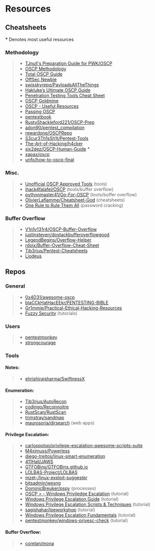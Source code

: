 # Resources

## Cheatsheets

**\*** Denotes most useful resources

### Methodology

> - [TJnull's Preparation Guide for PWK/OSCP](https://www.netsecfocus.com/oscp/2019/03/29/The_Journey_to_Try_Harder-_TJNulls_Preparation_Guide_for_PWK_OSCP.html)
> - [OSCP Methodology](https://paper.dropbox.com/doc/OSCP-Methodology-EnVX7VSiNGZ2K2QxCZD7Q)
> - [Total OSCP Guide](https://sushant747.gitbooks.io/total-oscp-guide/)
> - [OffSec Newbie](https://guide.offsecnewbie.com/)
> - [swisskyrepo/PayloadsAllTheThings](https://github.com/swisskyrepo/PayloadsAllTheThings/)
> - [Hakluke’s Ultimate OSCP Guide](https://medium.com/@hakluke/haklukes-ultimate-oscp-guide-part-3-practical-hacking-tips-and-tricks-c38486f5fc97)
> - [Penetration Testing Tools Cheat Sheet](https://highon.coffee/blog/penetration-testing-tools-cheat-sheet/)
> - [OSCP Goldmine](http://0xc0ffee.io/blog/OSCP-Goldmine)
> - [OSCP - Useful Resources](https://backdoorshell.gitbooks.io/oscp-useful-links/content/)
> - [Passing OSCP](https://scund00r.com/all/oscp/2018/02/25/passing-oscp.html)
> - [pentestbook](https://chryzsh.gitbooks.io/pentestbook/content/)
> - [RustyShackleford221/OSCP-Prep](https://github.com/RustyShackleford221/OSCP-Prep)
> - [adon90/pentest_compilation](https://github.com/adon90/pentest_compilation)
> - [rewardone/OSCPRepo](https://github.com/rewardone/OSCPRepo)
> - [S3cur3Th1sSh1t/Pentest-Tools](https://github.com/S3cur3Th1sSh1t/Pentest-Tools)
> - [The-Art-of-Hacking/h4cker](https://github.com/The-Art-of-Hacking/h4cker)
> - [six2dez/OSCP-Human-Guide](https://github.com/six2dez/OSCP-Human-Guide/blob/master/oscp_human_guide.md) **\***
> - [xapax/oscp](https://github.com/xapax/oscp)
> - [unfo/how-to-oscp-final](https://gist.github.com/unfo/5ddc85671dcf39f877aaf5dce105fac3)

### Misc.

> - [Unofficial OSCP Approved Tools](https://medium.com/@falconspy/unofficial-oscp-approved-tools-b2b4e889e707) (tools)
> - [ihack4falafel/OSCP](https://github.com/ihack4falafel/OSCP) (tools/buffer overflow)
> - [pythonmaster41/Go-For-OSCP](https://github.com/pythonmaster41/Go-For-OSCP) (tools/buffer overflow)
> - [OlivierLaflamme/Cheatsheet-God](https://github.com/OlivierLaflamme/Cheatsheet-God) (cheatsheets)
> - [One Rule to Rule Them All](https://notsosecure.com/one-rule-to-rule-them-all/) (password cracking)

### Buffer Overflow

> - [V1n1v131r4/OSCP-Buffer-Overflow](https://github.com/V1n1v131r4/OSCP-Buffer-Overflow)
> - [justinsteven/dostackbufferoverflowgood](https://github.com/justinsteven/dostackbufferoverflowgood)
> - [LegendBegins/Overflow-Helper](https://github.com/LegendBegins/Overflow-Helper)
> - [rdoix/Buffer-Overflow-Cheat-Sheet](https://github.com/rdoix/Buffer-Overflow-Cheat-Sheet)
> - [Tib3rius/Pentest-Cheatsheets](https://github.com/Tib3rius/Pentest-Cheatsheets/blob/master/exploits/buffer-overflows.rst)
> - [Liodeus](https://liodeus.github.io/2020/09/18/OSCP-personal-cheatsheet.html)

## Repos

### General

> - [0x4D31/awesome-oscp](https://github.com/0x4D31/awesome-oscp)
> - [blaCCkHatHacEEkr/PENTESTING-BIBLE](https://github.com/blaCCkHatHacEEkr/PENTESTING-BIBLE)
> - [Gr1mmie/Practical-Ethical-Hacking-Resources](https://github.com/Gr1mmie/Practical-Ethical-Hacking-Resources)
> - [Fuzzy Security](http://www.fuzzysecurity.com/tutorials.html) (tutorials)

### Users

> - [pentestmonkey](https://github.com/pentestmonkey?tab=repositories)
> - [strongcourage](https://github.com/strongcourage?tab=repositories)

### Tools

#### Notes:

> - [ehrishirajsharma/SwiftnessX](https://github.com/ehrishirajsharma/SwiftnessX)

#### Enumeration:

> - [Tib3rius/AutoRecon](https://github.com/Tib3rius/AutoRecon)
> - [codingo/Reconnoitre](https://github.com/codingo/Reconnoitre)
> - [RustScan/RustScan](https://github.com/RustScan/RustScan)
> - [trimstray/sandmap](https://github.com/trimstray/sandmap)
> - [maurosoria/dirsearch](https://github.com/maurosoria/dirsearch) (web apps)

#### Privilege Escalation:

> - [carlospolop/privilege-escalation-awesome-scripts-suite](https://github.com/carlospolop/privilege-escalation-awesome-scripts-suite)
> - [M4ximuss/Powerless](https://github.com/M4ximuss/Powerless)
> - [diego-treitos/linux-smart-enumeration](https://github.com/diego-treitos/linux-smart-enumeration)
> - [411Hall/JAWS](https://github.com/411Hall/JAWS)
> - [GTFOBins/GTFOBins.github.io](https://github.com/GTFOBins/GTFOBins.github.io)
> - [LOLBAS-Project/LOLBAS](https://github.com/LOLBAS-Project/LOLBAS)
> - [mzet-/linux-exploit-suggester](https://github.com/mzet-/linux-exploit-suggester)
> - [bitsadmin/wesng](https://github.com/bitsadmin/wesng)
> - [DominicBreuker/pspy](https://github.com/DominicBreuker/pspy) (processes)
> - [OSCP > - Windows Priviledge Escalation](https://hackingandsecurity.blogspot.com/2017/09/oscp-windows-priviledge-escalation.html) (tutorial)
> - [Windows Privilege Escalation Guide](https://www.absolomb.com/2018-01-26-Windows-Privilege-Escalation-Guide/) (tutorial)
> - [Windows Privilege Escalation Scripts & Techniques](https://medium.com/@rahmatnurfauzi/windows-privilege-escalation-scripts-techniques-30fa37bd194) (tutorial)
> - [sagishahar/lpeworkshop](https://github.com/sagishahar/lpeworkshop) (tutorial)
> - [Windows Privilege Escalation Fundamentals](http://www.fuzzysecurity.com/tutorials/16.html) (tutorial)
> - [pentestmonkey/windows-privesc-check](https://github.com/pentestmonkey/windows-privesc-check) (tutorial)

#### Buffer Overflow:

> - [corelan/mona](https://github.com/corelan/mona)
